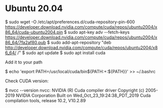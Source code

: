 # Ubuntu 20.04

$ sudo wget -O /etc/apt/preferences.d/cuda-repository-pin-600 https://developer.download.nvidia.com/compute/cuda/repos/ubuntu2004/x86_64/cuda-ubuntu2004.pin
$ sudo apt-key adv --fetch-keys https://developer.download.nvidia.com/compute/cuda/repos/ubuntu2004/x86_64/7fa2af80.pub
$ sudo add-apt-repository "deb http://developer.download.nvidia.com/compute/cuda/repos/ubuntu2004/x86_64/ /"
$ sudo apt update
$ sudo apt install cuda

Add it to your path

$ echo 'export PATH=/usr/local/cuda/bin${PATH:+:${PATH}}' >> ~/.bashrc

Check CUDA version:

$ nvcc --version
nvcc: NVIDIA (R) Cuda compiler driver
Copyright (c) 2005-2019 NVIDIA Corporation
Built on Wed_Oct_23_19:24:38_PDT_2019
Cuda compilation tools, release 10.2, V10.2.89

